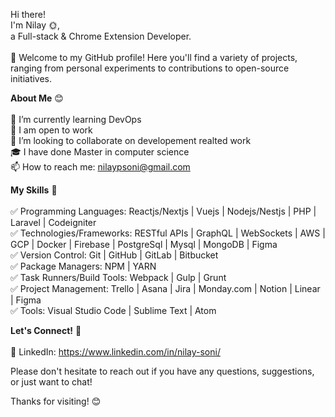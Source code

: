 Hi there!<br /> I'm Nilay 🌞,<br /> a Full-stack & Chrome Extension Developer.<br /><br />
🎊 Welcome to my GitHub profile! Here you'll find a variety of projects, ranging from personal experiments to contributions to open-source initiatives.

**About Me** 😊 <br /><br />
🌱 I’m currently learning DevOps <br />
💼 I am open to work <br />
👥 I’m looking to collaborate on developement realted work <br />
🎓 I have done Master in computer science <br />
📫 How to reach me: nilaypsoni@gmail.com <br />

**My Skills** 🦾 <br /><br />
✅ Programming Languages: Reactjs/Nextjs | Vuejs | Nodejs/Nestjs | PHP | Laravel | Codeigniter <br />
✅ Technologies/Frameworks: RESTful APIs | GraphQL | WebSockets | AWS | GCP | Docker | Firebase | PostgreSql | Mysql | MongoDB | Figma <br />
✅ Version Control: Git | GitHub | GitLab | Bitbucket <br />
✅ Package Managers: NPM | YARN <br />
✅ Task Runners/Build Tools: Webpack | Gulp | Grunt <br />
✅ Project Management: Trello | Asana | Jira | Monday.com | Notion | Linear | Figma <br />
✅ Tools: Visual Studio Code | Sublime Text | Atom <br />

**Let's Connect!** 🤝 <br /><br />
🔵 LinkedIn: https://www.linkedin.com/in/nilay-soni/ <br />

Please don't hesitate to reach out if you have any questions, suggestions, or just want to chat! <br />

Thanks for visiting! 😊
